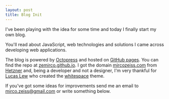 ```yaml
---
layout: post
title: Blog Init
---
```


I've been playing with the idea for some time and today I finally start my own blog.

You'll read about JavaScript, web technologies and solutions I came across developing web applications.

 The blog is powered by [Octopress](http://octopress.org/) and
 hosted on [GitHub pages](http://pages.github.com/). You can find the repo at
 [zemirco.github.io](https://github.com/zeMirco/zemirco.github.io). I got the domain
 [mircozeiss.com](http://www.mircozeiss.com) from [Hetzner](http://www.hetzner.de/en/) and, being
 a developer and not a designer, I'm very thankful for [Lucas Lew](http://lucaslew.com/) who
 created the [whitespace](https://github.com/lucaslew/whitespace) theme.

If you've got some ideas for improvements send me an email to
[mirco.zeiss@gmail.com](mailto:mirco.zeiss@gmail.com) or write something below.